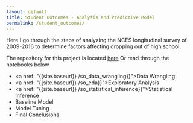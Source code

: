 ```yaml
---
layout: default
title: Student Outcomes - Analysis and Predictive Model
permalink: /student_outcomes/
---
```


Here I go through the steps of analyzing the NCES longitudinal survey of 2009-2016 to determine factors affecting dropping out of high school.

The repository for this project is located [here](https://github.com/cemalec/Data-Science-Porfolio/tree/master/Capstone%20ProjectOne)
Or read through the notebooks below

- <a href: "{{site.baseurl}} /so_data_wrangling}}">Data Wrangling</a>
- <a href: "{{site.baseurl}} /so_eda}}">Exploratory Analysis</a>
- <a href: "{{site.baseurl}} /so_statistical_inference}}">Statistical Inference</a>
- Baseline Model
- Model Tuning
- Final Conclusions
